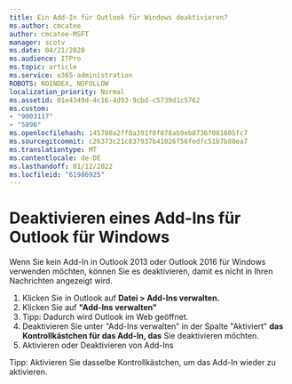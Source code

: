 ```yaml
---
title: Ein Add-In für Outlook für Windows deaktivieren?
ms.author: cmcatee
author: cmcatee-MSFT
manager: scotv
ms.date: 04/21/2020
ms.audience: ITPro
ms.topic: article
ms.service: o365-administration
ROBOTS: NOINDEX, NOFOLLOW
localization_priority: Normal
ms.assetid: 01e4349d-4c16-4d93-9cbd-c5739d1c5762
ms.custom:
- "9003117"
- "5896"
ms.openlocfilehash: 145780a2ff0a391f0f078ab9eb8736f081605fc7
ms.sourcegitcommit: c26373c21c837937b41026f56fedfc51b7b80ea7
ms.translationtype: MT
ms.contentlocale: de-DE
ms.lasthandoff: 01/12/2022
ms.locfileid: "61986925"
---
```

# <a name="turn-an-add-in-off-for-outlook-for-windows"></a>Deaktivieren eines Add-Ins für Outlook für Windows

Wenn Sie kein Add-In in Outlook 2013 oder Outlook 2016 für Windows verwenden möchten, können Sie es deaktivieren, damit es nicht in Ihren Nachrichten angezeigt wird.  

1. Klicken Sie in Outlook auf **Datei > Add-Ins verwalten.**
2. Klicken Sie auf  **"Add-Ins verwalten"**
3. Tipp: Dadurch wird Outlook im Web geöffnet.
4. Deaktivieren Sie unter "Add-Ins verwalten" in der Spalte "Aktiviert" **das Kontrollkästchen für das Add-In, das**  Sie deaktivieren möchten.
5. Aktivieren oder Deaktivieren von Add-Ins

Tipp: Aktivieren Sie dasselbe Kontrollkästchen, um das Add-In wieder zu aktivieren.
